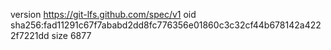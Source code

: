 version https://git-lfs.github.com/spec/v1
oid sha256:fad11291c67f7ababd2dd8fc776356e01860c3c32cf44b678142a4222f7221dd
size 6877

